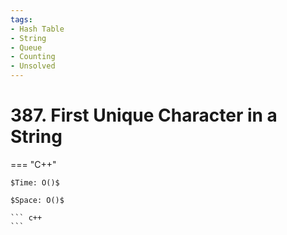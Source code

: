 ```yaml
---
tags:
- Hash Table
- String
- Queue
- Counting
- Unsolved
---
```



# 387. First Unique Character in a String

=== "C++"

    $Time: O()$

    $Space: O()$

    ``` c++
    ```